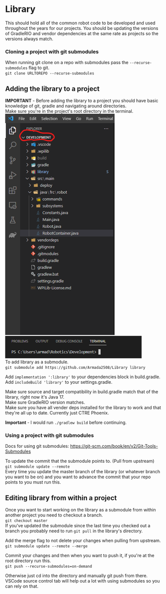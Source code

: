 # Library 

This should hold all of the common robot code to be developed and used throughout the years for our projects. You should be updating the versions of GradleRIO and vendor dependencies at the same rate as projects so the versions always match. 

### Cloning a project with git submodules
When running git clone on a repo with submodules pass the `--recurse-submodules` flag to git. <br>
`git clone URLTOREPO --recurse-submodules`
## Adding the library to a project
**IMPORTANT** - Before adding the library to a project you should have basic knowledge of git, gradle and navigating around directories. <br>
Make sure you're in the project's root directory in the terminal. <br>
![](imgs/topdirectory.png) <br>
![](imgs/terminal.png) <br>
To add library as a submodule. <br>
`git submodule add https://github.com/Armada2508/Library library`

Add `implementation ':library'` to your dependencies block in build.gradle. <br>
Add `includeBuild 'library'` to your settings.gradle.

Make sure source and target compatibility in build.gradle match that of the library, right now it's Java 17. <br>
Make sure GradleRIO version matches. <br>
Make sure you have all vender deps installed for the library to work and that they're all up to date. Currently just CTRE Phoenix. <br>

**Important** - I would run `./gradlew build` before continuing. <br>

### Using a project with git submodules
Docs for using git submodules: https://git-scm.com/book/en/v2/Git-Tools-Submodules

To update the commit that the submodule points to. (Pull from upstream)<br>
`git submodule update --remote` <br>
Every time you update the master branch of the library (or whatever branch you want to be on) and you want to advance the commit that your repo points to you must run this.
## Editing library from within a project
Once you want to start working on the library as a submodule from within another project you need to checkout a branch. <br>
`git checkout master` <br>
If you've updated the submodule since the last time you checked out a branch you probably need to run `git pull` in the library's directory.

Add the merge flag to not delete your changes when pulling from upstream. <br>
`git submodule update --remote --merge`

Commit your changes and then when you want to push it, if you're at the root directory run this. <br>
`git push --recurse-submodules=on-demand`

Otherwise just cd into the directory and manually git push from there.
VSCode source control tab will help out a lot with using submodules so you can rely on that.
